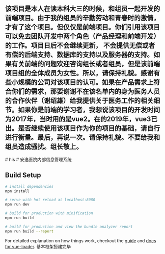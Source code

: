 <h2>该项目是本人在读本科大三的时候，和组员一起开发的前端项目。由于我的组员的辛勤劳动和青春时的激情，才有了这个项目。但仅仅是前端项目。你们引用该项目可以免去团队开发中两个角色（产品经理和前端开发）的工作。项目日后不会继续更新， 不会提供无偿或者有偿的后端支持、数据库的支持以及服务器的支持。如果有关前端的问题欢迎咨询组长或者组员，但是该前端项目组的全体成员为女性。所以，请保持礼貌。感谢有些小规模的公司对该项目的认可。如果在产品需求上符合你们的需求，那要谢谢不在该名单内的身为医务人员的合作伙伴（谢绍雄）给我提供关于医务工作的相关细节。如果你是前端的学习者，我想说该项目的开发时间为2017年，当时用的是vue2。在的2019年，vue3已出。是否继续使用该项目作为你的项目的基础，请自行进行衡量。最后，再说一次。请保持礼貌。不要给我和组员造成骚扰。组长敬上。</h2>
# his
# 安逸医院内部信息管理系统

## Build Setup

``` bash
# install dependencies
npm install

# serve with hot reload at localhost:8080
npm run dev

# build for production with minification
npm run build

# build for production and view the bundle analyzer report
npm run build --report
```

For detailed explanation on how things work, checkout the [guide](http://vuejs-templates.github.io/webpack/) and [docs for vue-loader](http://vuejs.github.io/vue-loader).
基本框架搭建完毕
